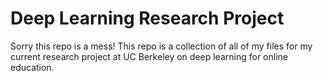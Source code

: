 # Deep Learning Research Project

Sorry this repo is a mess! This repo is a collection of all of my files for my current research project at UC Berkeley on deep learning for online education.
